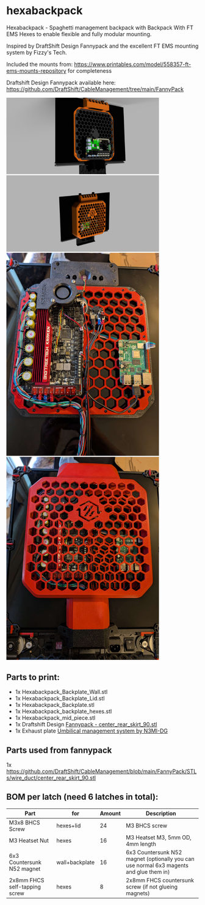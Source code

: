 # hexabackpack
Hexabackpack - Spaghetti management backpack with Backpack With FT EMS Hexes to enable flexible and fully modular mounting.


Inspired by DraftShift Design Fannypack and the excellent FT EMS mounting system by Fizzy's Tech.

Included the mounts from: https://www.printables.com/model/558357-ft-ems-mounts-repository for completeness

Draftshift Design Fannypack available here: https://github.com/DraftShift/CableManagement/tree/main/FannyPack


<img src="./images/hexabackpack_render_2.png" width="400"/>
<img src="./images/hexabackpack_render_1.PNG" width="400"/>
<img src="./images/hexabackpack_n3mi_pic1.jpg" width="400"/>
<img src="./images/hexabackpack_n3mi_pic2.jpg" width="400"/>


## Parts to print:
- 1x Hexabackpack_Backplate_Wall.stl
- 1x Hexabackpack_Backplate_Lid.stl
- 1x Hexabackpack_Backplate.stl
- 1x Hexabackpack_backplate_hexes.stl
- 1x Hexabackpack_mid_piece.stl
- 1x Draftshift Design [ Fannypack - center_rear_skirt_90.stl](https://github.com/DraftShift/CableManagement/blob/main/FannyPack/STLs/wire_duct/center_rear_skirt_90.stl)
- 1x Exhaust plate [Umbilical management system by N3MI-DG ](https://github.com/DraftShift/CableManagement/tree/main/UserMods/N3MI-DG)

## Parts used from fannypack
1x https://github.com/DraftShift/CableManagement/blob/main/FannyPack/STLs/wire_duct/center_rear_skirt_90.stl


## BOM per latch (need 6 latches in total):
| Part                        | for       | Amount    | Description|
|-----------------------------|-----------|-----------|-|
| M3x8 BHCS Screw             | hexes+lid     | 24         | M3 BHCS screw |
| M3 Heatset Nut              | hexes     | 16         | M3 Heatset M3, 5mm OD, 4mm length |
| 6x3 Countersunk N52 magnet   | wall+backplate | 16         | 6x3 Countersunk N52 magnet (optionally you can use normal 6x3 magents and glue them in) |
| 2x8mm FHCS self-tapping screw | hexes     | 8         | 2x8mm FHCS countersunk screw (if not glueing magnets) |